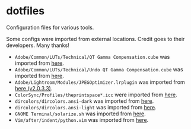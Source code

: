 dotfiles
================================================================================

Configuration files for various tools.

Some configs were imported from external locations. Credit goes to their
developers. Many thanks!

* `Adobe/Common/LUTs/Technical/QT Gamma Compensation.cube` was imported from
[here](https://community.adobe.com/t5/premiere-pro/quot-why-does-my-footage-look-darker-in-premiere-quot-color-q-a/td-p/4788414?page=1).
* `Adobe/Common/LUTs/Technical/Undo QT Gamma Compensation.cube` was imported
from
[here](https://community.adobe.com/t5/premiere-pro/quot-why-does-my-footage-look-darker-in-premiere-quot-color-q-a/td-p/4788414?page=1).
* `Adobe/Lightroom/Modules/JPEGOptimizer.lrplugin` was imported from
[here (v2.0.3.3)](https://github.com/ftischhauser/JPEGOptimizer).
* `ColorSync/Profiles/theprintspace*.icc` were imported from
[here](https://www.theprintspace.co.uk/).
* `dircolors/dircolors.ansi-dark` was imported from
[here](https://github.com/seebi/dircolors-solarized).
* `dircolors/dircolors.ansi-light` was imported from
[here](https://github.com/seebi/dircolors-solarized).
* `GNOME Terminal/solarize.sh` was imported from
[here](https://gist.github.com/codeforkjeff/1397104).
* `Vim/after/indent/python.vim` was imported from
[here](https://github.com/google/styleguide).
